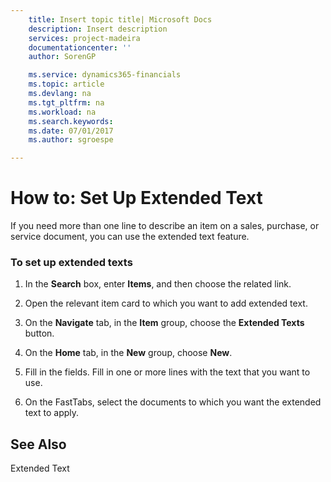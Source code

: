 ```yaml
---
    title: Insert topic title| Microsoft Docs
    description: Insert description
    services: project-madeira
    documentationcenter: ''
    author: SorenGP

    ms.service: dynamics365-financials
    ms.topic: article
    ms.devlang: na
    ms.tgt_pltfrm: na
    ms.workload: na
    ms.search.keywords:
    ms.date: 07/01/2017
    ms.author: sgroespe

---
```

# How to: Set Up Extended Text
If you need more than one line to describe an item on a sales, purchase, or service document, you can use the extended text feature.  
  
### To set up extended texts  
  
1.  In the **Search** box, enter **Items**, and then choose the related link.  
  
2.  Open the relevant item card to which you want to add extended text.  
  
3.  On the **Navigate** tab, in the **Item** group, choose the **Extended Texts** button.  
  
4.  On the **Home** tab, in the **New** group, choose **New**.  
  
5.  Fill in the fields. Fill in one or more lines with the text that you want to use.  
  
6.  On the FastTabs, select the documents to which you want the extended text to apply.  
  
## See Also  
 Extended Text